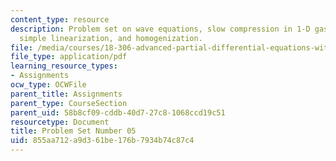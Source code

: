 ```yaml
---
content_type: resource
description: Problem set on wave equations, slow compression in 1-D gas dynamics,
  simple linearization, and homogenization.
file: /media/courses/18-306-advanced-partial-differential-equations-with-applications-fall-2009/855aa712a9d361be176b7934b74c87c4_MIT18_306f09_pset05_ProblemSet200905.pdf
file_type: application/pdf
learning_resource_types:
- Assignments
ocw_type: OCWFile
parent_title: Assignments
parent_type: CourseSection
parent_uid: 58b8cf09-cddb-40d7-27c8-1068ccd19c51
resourcetype: Document
title: Problem Set Number 05
uid: 855aa712-a9d3-61be-176b-7934b74c87c4
---
```

